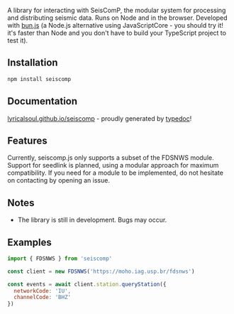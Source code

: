A library for interacting with SeisComP, the modular system for processing and distributing seismic data. Runs on Node
and in the browser. Developed with [bun.js](https://github.com/oven-sh/bun) (a Node.js alternative using
JavaScriptCore - you should try it! it's faster than Node and you don't have to build your TypeScript project to test
it).

## Installation

```bash
npm install seiscomp
```

## Documentation

[lyricalsoul.github.io/seiscomp](https://lyricalsoul.github.io/seiscomp/) - proudly generated
by [typedoc](https://typedoc.org/)!

## Features

Currently, seiscomp.js only supports a subset of the FDSNWS module. Support for seedlink is planned, using a modular
approach for maximum compatibility. If you need for a module to be implemented, do not hesitate on contacting by opening
an issue.

## Notes

- The library is still in development. Bugs may occur.

## Examples

```js
import { FDSNWS } from 'seiscomp'

const client = new FDSNWS('https://moho.iag.usp.br/fdsnws')

const events = await client.station.queryStation({
  networkCode: 'IU',
  channelCode: 'BHZ'
})
```

